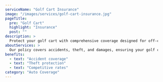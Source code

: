 ```yaml
---
serviceName: "Golf Cart Insurance"
image: "/images/services/golf-cart-insurance.jpg"
pageTitle:
  pre: "Golf Cart"
  highlight: "Insurance"
  post: ""
description: >
  Protect your golf cart with comprehensive coverage designed for off-course adventures.
aboutServices: >
  Our policy covers accidents, theft, and damages, ensuring your golf cart stays on the green.
benefits:
  - text: "Accident coverage"
  - text: "Theft protection"
  - text: "Competitive rates"
category: "Auto Coverage"
---
```

